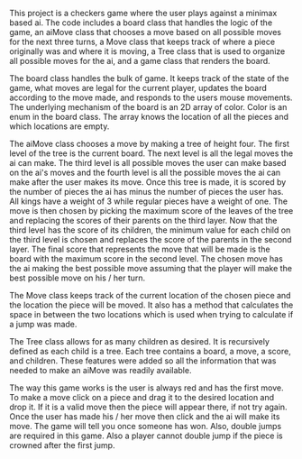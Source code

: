 
<p>    
	This project is a checkers game where the user plays against a minimax based ai. The code includes a board class
that handles the logic of the game, an aiMove class that chooses a move based on all possible moves for the next
three turns, a Move class that keeps track of where a piece originally was and where it is moving, a Tree class
that is used to organize all possible moves for the ai, and a game class that renders the board.
</p>

<p>
	The board class handles the bulk of game.  It keeps track of the state of the game, what moves are legal for
the current player, updates the board according to the move made, and responds to the users mouse movements. The
underlying mechanism of the board is an 2D array of color. Color is an enum in the board class.  The array knows
the location of all the pieces and which locations are empty.
</p>

<p>
	The aiMove class chooses a move by making a tree of height four.  The first level of the tree is the current
board. The next level is all the legal moves the ai can make.  The third level is all possible moves the user can
make based on the ai's moves and the fourth level is all the possible moves the ai can make after the
user makes its move.  Once this tree is made, it is scored by the number of pieces the ai has minus the number of
pieces the user has.  All kings have a weight of 3 while regular pieces have a weight of one.  The move is then
chosen by picking the maximum score of the leaves of the tree and replacing the scores of their parents on the third
layer. Now that the third level has the score of its children, the minimum value for each child on the third level is
chosen and replaces the score of the parents in the second layer.  The final score that represents the move that will
be made is the board with the maximum score in the second level. The chosen move has the ai making the best possible move
assuming that the player will make the best possible move on his / her turn.
</p>

<p>
	The Move class keeps track of the current location of the chosen piece and the location the piece will be moved.  It
also has a method that calculates the space in between the two locations which is used when trying to calculate if a jump
was made.
</p>

<p>
	The Tree class allows for as many children as desired. It is recursively defined as each child is a tree. Each tree
contains a board, a move, a score, and children.  These features were added so all the information that was needed to make
an aiMove was readily available.
</p>

<p>
	The way this game works is the user is always red and has the first move.  To make a move click on a piece and drag it
to the desired location and drop it.  If it is a valid move then the piece will appear there, if not try again. Once the user
has made his / her move then click and the ai will make its move.  The game will tell you once someone has won.  Also, double
jumps are required in this game. Also a player cannot double jump if the piece is crowned after the first jump.

